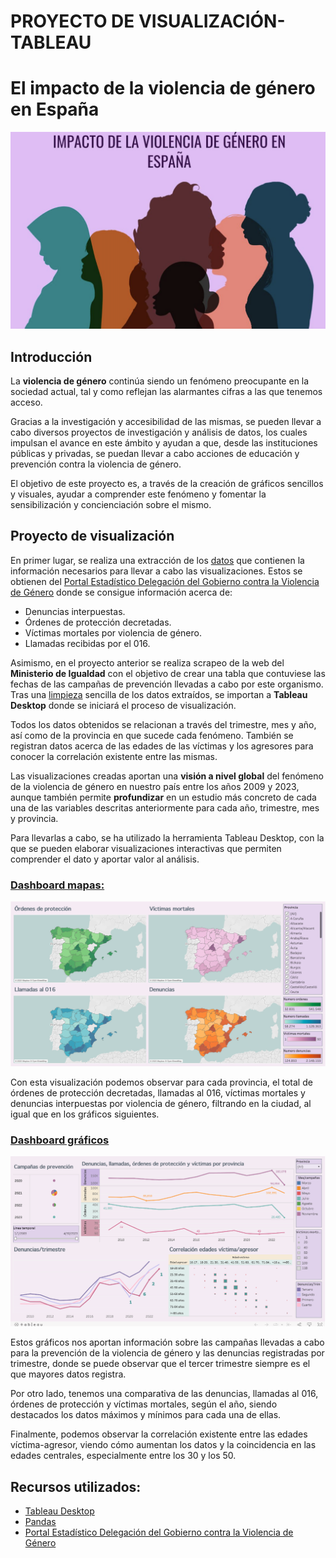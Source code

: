 # PROYECTO DE VISUALIZACIÓN-TABLEAU
# El impacto de la violencia de género en España
![](https://github.com/NoeRoson/Project_Visualization/blob/main/img/Portada_readme.png)


## Introducción

La **violencia de género** continúa siendo un fenómeno preocupante en la sociedad actual, tal y como reflejan las alarmantes cifras a las que tenemos acceso. 

Gracias a la investigación y accesibilidad de las mismas, se pueden llevar a cabo diversos proyectos de investigación y análisis de datos, los cuales impulsan el avance en este ámbito y ayudan a que, desde las instituciones públicas y privadas, se puedan llevar a cabo acciones de educación y prevención contra la violencia de género. 

El objetivo de este proyecto es, a través de la creación de gráficos sencillos y visuales, ayudar a comprender este fenómeno y fomentar la sensibilización y concienciación sobre el mismo.

## Proyecto de visualización

En primer lugar, se realiza una extracción de los [datos](https://github.com/NoeRoson/Project_Visualization/tree/main/data/output) que contienen la información necesarios para llevar a cabo las visualizaciones. Estos se obtienen del [Portal Estadístico Delegación del Gobierno contra la Violencia de Género](https://estadisticasviolenciagenero.igualdad.gob.es/) donde se consigue información acerca de:

- Denuncias interpuestas.
- Órdenes de protección decretadas.
- Víctimas mortales por violencia de género.
- Llamadas recibidas por el 016.


Asimismo, en el proyecto anterior se realiza scrapeo de la web del **Ministerio de Igualdad** con el objetivo de crear una tabla que contuviese las fechas de las campañas de prevención llevadas a cabo por este organismo. Tras una [limpieza](https://github.com/NoeRoson/Project_Visualization/blob/main/notebooks/Limpieza_datos.ipynb) sencilla de los datos extraídos, se importan a **Tableau Desktop** donde se iniciará el proceso de visualización.

Todos los datos obtenidos se relacionan a través del trimestre, mes y año, así como de la provincia en que sucede cada fenómeno. También se registran datos acerca de las edades de las víctimas y los agresores para conocer la correlación existente entre las mismas. 

Las visualizaciones creadas aportan una **visión a nivel global** del fenómeno de la violencia de género en nuestro país entre los años 2009 y 2023, aunque también permite **profundizar** en un estudio más concreto de cada una de las variables descritas anteriormente para cada año, trimestre, mes y provincia.

Para llevarlas a cabo, se ha utilizado la herramienta Tableau Desktop, con la que se pueden elaborar visualizaciones interactivas que permiten comprender el dato y aportar valor al análisis.

### [Dashboard mapas:](https://public.tableau.com/app/profile/noelia.roson/viz/Impacto_violencia_mapas/Mapas?publish=yes)
![](https://github.com/NoeRoson/Project_Visualization/blob/main/img/Dashboard1_maps.png)

Con esta visualización podemos observar para cada provincia, el total de órdenes de protección decretadas, llamadas al 016, víctimas mortales y denuncias interpuestas por violencia de género, filtrando en la ciudad, al igual que en los gráficos siguientes. 

### [Dashboard gráficos](https://public.tableau.com/app/profile/noelia.roson/viz/Impacto_violencia_genero/Grficos?publish=yes)
![](https://github.com/NoeRoson/Project_Visualization/blob/main/img/Dashboard2_graphics.png)

Estos gráficos nos aportan información sobre las campañas llevadas a cabo para la prevención de la violencia de género y las denuncias registradas por trimestre, donde se puede observar que el tercer trimestre siempre es el que mayores datos registra.

Por otro lado, tenemos una comparativa de las denuncias, llamadas al 016, órdenes de protección y víctimas mortales, según el año, siendo destacados los datos máximos y mínimos para cada una de ellas. 

Finalmente, podemos observar la correlación existente entre las edades víctima-agresor, viendo cómo aumentan los datos y la coincidencia en las edades centrales, especialmente entre los 30 y los 50.


## Recursos utilizados:

- [Tableau Desktop](https://www.tableau.com/es-es)
- [Pandas](https://pandas.pydata.org/)
- [Portal Estadístico Delegación del Gobierno contra la Violencia de Género](https://estadisticasviolenciagenero.igualdad.gob.es/)


